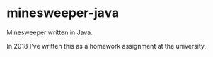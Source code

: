 # minesweeper-java
Minesweeper written in Java.

In 2018 I've written this as a homework assignment at the university.
